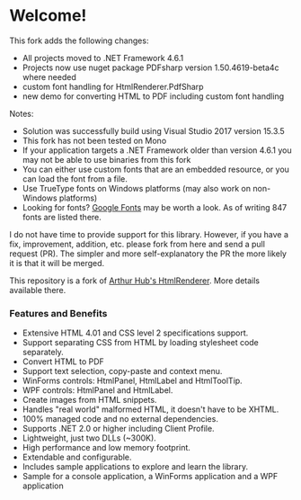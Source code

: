 Welcome!
=============

This fork adds the following changes:
* All projects moved to .NET Framework 4.6.1
* Projects now use nuget package PDFsharp version 1.50.4619-beta4c where needed
* custom font handling for HtmlRenderer.PdfSharp
* new demo for converting HTML to PDF including custom font handling

Notes:
* Solution was successfully build using Visual Studio 2017 version 15.3.5
* This fork has not been tested on Mono
* If your application targets a .NET Framework older than version 4.6.1 you may not be able to use binaries from this fork
* You can either use custom fonts that are an embedded resource, or you can load the font from a file.
* Use TrueType fonts on Windows platforms (may also work on non-Windows platforms)
* Looking for fonts? [Google Fonts](https://fonts.google.com) may be worth a look. As of writing 847 fonts are listed there.

I do not have time to provide support for this library. However, if you have a fix, improvement, addition, etc. please fork from here and send a pull request (PR). The simpler and more self-explanatory the PR the more likely it is that it will be merged.

This repository is a fork of [Arthur Hub's HtmlRenderer](https://github.com/ArthurHub/HTML-Renderer). More details available there.


### Features and Benefits
* Extensive HTML 4.01 and CSS level 2 specifications support.
* Support separating CSS from HTML by loading stylesheet code separately.
* Convert HTML to PDF
* Support text selection, copy-paste and context menu.
* WinForms controls: HtmlPanel, HtmlLabel and HtmlToolTip.
* WPF controls: HtmlPanel and HtmlLabel.
* Create images from HTML snippets.
* Handles "real world" malformed HTML, it doesn't have to be XHTML.
* 100% managed code and no external dependencies.
* Supports .NET 2.0 or higher including Client Profile.
* Lightweight, just two DLLs (~300K).
* High performance and low memory footprint.
* Extendable and configurable.
* Includes sample applications to explore and learn the library.
* Sample for a console application, a WinForms application and a WPF application 
